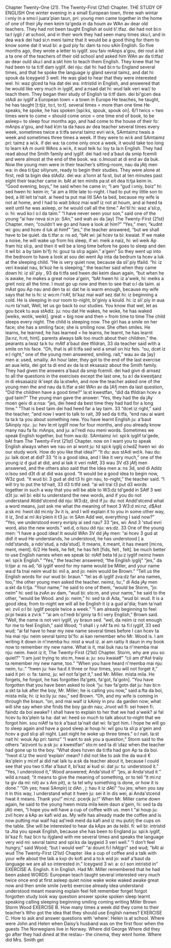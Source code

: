 Chapter Twenty-One (21). 
The Twenty-First (21st) Chapter. 
THE STUDY OF ENGLISH 
One winter evening in a small European town, three 
wah wintar i:vniy in a smo:l juara'pian taun, pri: 
young men came together in the home of one of their 
jAy men keim ta'geda in da houm av WAn av dear 
old teachers. They had not been taught English at 
ould ti'.tfaz. dei had not bi:n ta:t iygli / at 
school, and in their work they had seen many times 
sku:l, and in dea wa:k dei had si:n meni taimz 
that it would be a good thing for them to know some 
dat it wud bi: a gud piy fa: dam ta nou sAin 
English. So five months ago, they wrote a letter to 
iyglif. sou faiv mAnps a'gou, dei rout a let a ta 
one of the teachers of their old school and asked him 
WAn av da ti:tfaz av dear ould sku:l and a:skt him 
to teach them English. They knew that he had been to 
ta ti:tf dam iyglif. dei nju: dat hi: had bi:n tu 
England several times, and that he spoke the language 
iy gland sevral taimz, and dat hi: spouk da Iceygwid 3 
well. He was glad to hear that they were interested 
wel. hi: waz glced ta hia dat dei wa: intristid 
in English, and answered that he would like very much 
in iyglif, and a:nsad dat hi: wud laik veri wa// 
to teach them. They began their study of English 
ta ti:tf dam. dei bi'gcen dea stAdi av iyglif 
a European town 
= a town in 
Europe 
He teaches, 
he taught, 
he has taught 
[t\:tjiz, to:t, to:t]. 
several times = 
more than one 
time 
He speaks, 
he spoke, 
he has spoken 
[spi:ks, spouk, 
spouk on]. 
6/1 
twics = two times 
were to come = 
should come 
once = one time 
end of book, 
to be asleep= 
to sleep 
four months ago, and had come to the house of their 
fo: mAnps a'gou, and had k\m ta da haus av dea 
teacher several times every week, sometimes twice a 
ti:tfa sevral taimz evri wi:k, SAmtaimz twais a 
week and sometimes three times a week. If they were to 
wi:k and SAmtaimz pri: taimz a wi:k. if dei wa: ta 
come only once a week, it would take too long to learn 
kA m ounli WAns a wi:k, it wud teik tu: loy ta la:n 
English. They had read about the Smith family and 
iyglif. dei had red a'baut da smip fcemili and 
were almost at the end of the book. 
wa: o.lmoust at di end av da buk. 
Now the young men were in their teacher’s sitting-room, 
nau da jAtj men wa: in dea ti:tjaz sitiyrum, 
ready to begin their studies. They were alone at first, 
redi ta bigin dea stAdiz. dei wa: a'lonn at fa:st, 
but at ten minutes past eight their teacher came in. 
bAt at ten minits pa:st eit dea ti:tja keim in. 
“Good evening, boys,” he said when he came in; “I am 
“gud i:vniy, boiz” hi: sed hwen hi: keim in; “ai am 
a little late to-night. I had to put my little son to bed, 
a litl leit ta'nait. ai heed ta put mai litl SAn ta bed, 
because my wife is not at home, and I had to wait 
bikoz mai waif iz not at houm, and ai heed ta weit 
until he was asleep, or he would call all the time.” 
An'til hi: waz a'sli:p, o: hi: wud ko:l o:l da taim.” 
“I have never seen your son,” said one of the young 
“ai hav neva si:n jo: SAn,” sed wah av da ]ay) 
The Twenty-First (21st) Chapter. 
men; “couldn't we go and have a look at him?” “Yes,” 
men; “kudnt wi: gou and hcev d luk at himf” “jes,” 
the teacher answered, “but we shall have to be quiet. 
da ti.tfar a: ns ad, “bAt wi: jal hcev ta bi: kwaiat. 
If we make a noise, he will wake up from his sleep, 
if wi: meik a naiz, hi: wil weik Ap fram hiz sli:p, 
and then it will be a long time before he goes to sleep 
and den it wil bi: a by taim bi'fj: hi: gouz ta sli:p 
again.” 
a'gein” 
So they went up into the bedroom to have a look at 
sou dei went Ap inta da bedrum ta hcev a luk at 
the sleeping child. “He is very quiet now, because 
da sli'.piy tfaild. “hi: iz veri kwaiat nau, bi'koz 
he is sleeping,” the teacher said when they came down 
hi: iz sli'.piy , 93 da ti:tfa sed hwen dei keim daun 
again, “but when he is awake, he makes a great noise 
a'gein, “bAt hwen hi: iz a'weik, hi: meiks a greit noiz 
all the time. I must go up now and then to see that 
o:l da taim. ai mAst gou Ap nau and den ta si: dat 
he is warm enough, because my wife says that he is 
hi: iz wo:m i'nAf, bi'kaz mai waif sez dat hi: iz 
beginning a cold. He is sleeping in our room to-night, 
bi'giniy a kould. hi: iz sli'.piy in aua ru:m ta'nait, 
Well, let us go back to our studies. You know that 
wel, let as gou bcek tu aua stAdiz. ju: nou dat 
He wakes, 
he woke, 
he has waked 
[weiks, wotik, 
weikt]. 
great = big 
now and then = 
from time to time 
The child sleeps 
every night. 
The child is 
sleeping now. 
The girl has a 
smile on her face; 
she has a smiling 
face; she is 
smiling now. She 
often smiles. 
He learns, he 
learned, he has 
learned = he 
learns, he learnt, 
he has learnt 
[la:nz, h:nt, hint]. 
parents always talk too much about their children,” the. 
pearants a:lwaz ta:k tu: mAtf a'baut dee tfildran, 33 da 
teacher said with a smile on his face. “Oh, that is all 
ti:tfa sed wid a smail on hiz feis. “ou, dcet iz e:l 
right,” one of the young men answered, smiling. 
rait,” wau av da ]ay} men a: used, smailiy. 
An hour later, they got to the end of the last exercise 
an aua leita, dei got ta di end av da la:st eksasaiz 
about the Smith family. They had given the answers 
a'baut da smip fcemili. dei had givn di arnsez 
to all the questions in the exercises except the last one, 
tu a:l da kwestjanz in di eksasaiziz ik'sept da la:stwAn, 
and now the teacher asked one of the young men the 
and nau da ti.tfar a:skt WAn av da ]Afj men da 
last question, “Did the children have a good time?” 
la:st kwestfan, “did da tfildran hcev a gud taim?” 
The young man gave the answer: “Yes, they had the 
da jAy moen geiv di a:nsa: “jes, dei heed da 
best time they had had for a long time.” “That is 
best taim dei had heed far a lay taim. 33 “dcet iz 
right,” said the teacher, “and now I want to talk to 
rait, 39 sed da ti:tfa, “end nau ai want ta ta:k ta 
you about something new. You have learnt English 
ju: a'baut SAinpiy nju:. ju: hev le:nt iyglif 
now for four months, and you already know many 
nau fa fa: mAnps, and ju: a:l'redi nou meni 
words. Sometimes we speak English together, but from 
wa:dz. SAmtaimz ivi: spi:k iyglif ta'gede, bAt fram 
The Twenty-First (21st) Chapter. 
now on I want you to speak English always when we 
nau on ai wont ju: td spi:k iyglij o:lwdZ hwen wi: 
do our study work. How do you like that idea?” “It 
du: aus stAdi wd:k. hau du: ju: laik dcet at did? 33 “it 
is a good idea, and I like it very much,” one of the young 
iz d gud at did, and ai laik it veri mAtf, 33 wau 3V d3 jAfj 
men answered, and the others also said that the idea 
men a: ns 3d, snd di Addz o:lsou sed d3t di at did 
was good. “It would be a good idea to begin now, 
W3z gud. “it wud bi: 3 gud at did t3 hi gin nau, 
to-night,” the teacher said. “I will try to put the 
td'nait, 33 d3 ti:tfd sed. “ai wil trai t3 put d3 
words together in such a way that you will be able to 
W3:dz td'gedd in SAtf 3 wei d3t ju: wil bi: eibl tu 
understand the new words, and if you do not understand 
Atidd'stcend dd nju: W3:dz, dnd if ju: du: not Andd'stcend 
what a word means, just ask me what the meaning of 
hwot 3 W3:d mi:nz, d$Ast a:sk mi: hwot dd mi:niy 3v 
it is, and I will explain it to you in some other way, 
it iz, 3nd ai ml iks'plein it t3 ju: in SAm Add wei, 
everything I said now?” “Yes, we understood every 
evripiy ai sed nau? 33 “jes, wi: And 3 'stud evri 
word, also the new words.” 
wd.d, o:lsou dd nju: ws:dz. 33 
One of the young men: “I have a good idea! It would 
WAn 3V dd jAy men: “ai hcev 3 gud at did! it wud 
He understands, 
he understood, 
he has understood 
[ a ndd'stands, 
a ndo'stud, 
a nda'stud]. 
It means, it meant, 
it has meant 
[mi:ns, ment, ment]. 
6/2 
He feels, he felt, 
he has felt 
[fids, felt , felt]. 
be much better to use English names when we speak 
bi: niAtf beta td ju:z iyglif neimz hwen wi: spi:k 
English.” “Yes,” the teacher answered; “the English 
iyglij” “jes,” da ti:tjar a: ns ad; “di iyglif 
word for my name would be Miller, and your name 
wa:d fa tnai neim wud bi: mil a, and jo: neim 
would be Brown.” “Tell us the English words for our 
wud bi: braun.” “tel as di iyglif zva:dz far ana 
names, too,” the other young men asked the teacher. 
neimz, tu:,” di Ada jAy men a:skt da ti:tja. 
“Your name,” he said to one of them, “would be Storm, 
“jo: neim” hi: sed ta zvAn av dam, “wud bi: sto:m, 
and your name,” he said to the other, “would be Wood. 
and jo: neim,” hi: sed ta di Ada, “wud bi: wud. 
It is a good idea; from to-night we will all be English 
it iz a gud ai'dia; fram ta'nait wi: zvil o:l bi: iyglif 
people twice a week.” “I am already beginning to feel 
pi:pi twais a zvi:k ” “ai am o:l'redi bi'giniy ta fi:l 
very English,” Brown said. “Well, the name is not 
veri iyglif, yy braun sed. “wel, da neim iz not 
enough for me to feel English,” said Wood; “I shall 
i y nAf fa mi: ta fi:l iyglif, 33 sed wud; “ai fal 
have to hear my new name several times before I can 
hcev ta hia mai nju: neim sevral taimz bi'fo: ai kan 
remember who Mr. Wood is. I am writing it down in 
ri'memba hu: mist a wud iz. ai am raitiy it daun in 
my book now to remember my new name. What is it, 
mai buk nau ta ri'memba mai nju: neim. hwot iz it, 
The Twenty-First (21st) Chapter. 
Storm, why are you so quiet?” “I am just trying to 
sto:m, hwai a: ju: sou kwaiatf” “cii am d^Ast traiiy ta 
remember my new name, too.” “When you have heard 
ri'memba mai nju: neim, tu:.” “hwen ju: hav ha:d 
it three or four times, you will not forget it,” said 
it pri: o: fa: taimz, ju: wil not fa'get it,” sed 
Mr. Miller. 
mista mila. 
He forgets, he 
forgot, he has 
forgotten Ifa'gets, 
fa'got, fa'gotn]. 
“You have forgotten that you have been asked to look 
“ju: hav fa'gotn dat ju: hav bi:n a:skt ta luk 
after the boy, Mr. Miller; he is calling you now,” said 
a:fta da boi, mista mila; hi: iz ko:liy ju: nau,” sed 
Brown. “Oh, and my wife is coming in through the 
braun. “on, and mai waif iz kAiniy in pru: da 
garden now; what will she say when she finds the boy 
ga:dn nau; Jnvot wil fi: sei hwen fi: faindz da boi 
awake? I shall have to explain to her that we had 
a'weik? ai fal hcev tu iks'plein ta ha: dat wi: heed 
so much to talk about to-night that we forgot him. 
sou niAtf ta to:k a'baut ta'nait dat wi: fa'got him. 
I hope he will go to sleep again and have a good sleep 
ai houp hi: wil gou ta sli:p a'gein and hcev a gud sli:p 
all night. Last night he woke up three times.” 
o:l nait. la:st nait hi: wouk Ap pri: taimz” 
“I want to ask you a question,” Storm said to the others 
“aizvont tu a:sk ju: a kwestfan” sto:m sed ta di \daz 
when the teacher had gone up to the boy. “What does 
hzven da ti:tfa had gon Ap ta da boi. “hwot d.\z 
the word ‘explain’ mean? I did not like to ask the 
da wa:d € iks'plein y mi:nf ai did nat laik tu a:sk da 
teacher about it, because I could see that you two 
ti.tfar a'baut it, bi'kaz ai kud si: dat ju: tu: 
understood it.” “Yes, I understood it,” Wood answered; 
Anda'stud it” “jes, ai Anda'stud it ” wild a:nsad; 
“it means to give the meaning of something, or to tell 
“it mi:nz ta giv da mi: nit) av s Am pit), a: ta tel 
why something is done, or how it is done.” “Oh yes; 
hwai SAmpirj iz dAn , j: hau it iz dAti” “ou jes; 
when you say it in this way, I understand what it 
hwen ju: sei it in dis wei, ai Anda'stcend hwat it 
means. Thank you!” 
mi:nz. pcerjk ju:!” 
When Mr. Miller came down again, he said to the young 
hwen mista mila keim daun a'gein, hi: sed ta da jAt) 
men, “I hope you will have a cup of coffee with us. 
men t “ai houp ju: zvil hcev a kAp av kafi wid as. 
My wife has already made the coffee and is now putting 
mai waif haz ad'redi meid da kafi and iz mu putirj 
the cups on the table. She will be interested to hear 
da kAps an da teibl. fi: wil bi: intristid ta Jtia 
you speak English, because she has been to England 
ju: spi:k iyglif, bi'kaz fi: haz bi:n tu itjgland 
with me several times and speaks the language very 
wid mi: sevral taimz and spi:ks da laygwid 3 veri 
well.” “I don’t feel hungry,” said Wood; “but I would 
wel” “ai dount fi:l hAtjgri” sed wud; “bAt ai wud 
The Twenty-First (21st) Chapter. 
like a cup of coffee and a talk with your wife about the 
laik a kxp dv kofi and a to:k wid jo: waif a'baut da 
language we are all so interested in.” 
Iceygwid 3 wi: a: o:l son intristid in” 
EXERCISE A. 
English. 
it in English. 
Had Mr. Miller remembered that he had been asked 
WORDS: 
European 
teach 
taught 
several 
interested 
very much 
twice 
once 
end 
at first 
asleep 
quiet 
noise 
wake 
woke 
waked 
awake 
great 
now and then 
smile 
smile (verb) 
exercise 
already 
idea 
understand 
understood 
meant 
meaning 
explain 
feel 
felt 
remember 
forget 
forgot 
forgotten 
study 
look 
way 
question 
answer 
spoke 
spoken 
sleep 
learnt 
speaking 
calling 
sleeping 
beginning 
smiling 
coming 
writing 
Miller 
Brown 
Storm 
Wood 
EXERCISE B. 
How many times a week did they come to their teacher’s 
Who got the idea that they should use English names? 
EXERCISE C. 
How to ask and answer questions with ‘where’. 
Helen is at school. Where were John and Helen when 
Daisy’s husband was on the first floor when the guests 
The Norwegians live in Norway. Where did George 
Where did they go after they had dined at the restau¬ 
the cinema, they went home. Where did Mrs. Smith get 
